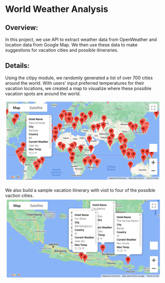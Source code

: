 # World Weather Analysis
## Overview:
In this project, we use API to extract weather data from OpenWeather and location data from Google Map. We then use these data to make suggestions for vacation cities and possible itineraries.
 

## Details:
Using the citipy module, we randomly generated a list of over 700 cities around the world.  With users' input preferred temperatures for their vacation locations, we created a map to visualize where these possible vacation spots are around the world.


<img src = "Vacation_Search/WeatherPy_vacation_map.PNG" width="500px">
<br/>
<br/>
We also build a sample vacation itinerary with visit to four of the possible vaction cities. 

<img src = "Vacation_Itinerary/WeatherPy_travel_map_marker.png" width="500px">